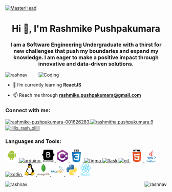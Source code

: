 <!-- [![MasterHead](https://repository-images.githubusercontent.com/588181932/e36ec678-7984-4cdd-8e4c-a3932772ff8e)](https://rashnav.io) -->

<a href="https://rashnav.io">
    <img src="https://repository-images.githubusercontent.com/588181932/e36ec678-7984-4cdd-8e4c-a3932772ff8e" alt="MasterHead">
</a>


<h1 align="center">
    Hi 👋, I'm Rashmike Pushpakumara
</h1>

<h3 align="center">
    I am a Software Engineering Undergraduate with a thirst for new challenges that push my boundaries and expand my knowledge. I am eager to make a positive impact through innovative and data-driven solutions.
</h3>

<img align="right" alt="Coding" width="400" src="https://i.pinimg.com/originals/e4/26/70/e426702edf874b181aced1e2fa5c6cde.gif">

<p align="left"> 
    <img src="https://komarev.com/ghpvc/?username=RashNav&style=for-the-badge" alt="rashnav" /> 
</p>

- 🌱 I’m currently learning **ReactJS**

- 📫 Reach me through **rashmike.pushpakumara@gmail.com**

<h3 align="left">Connect with me:</h3>
<p align="left">
    <!-- LinkedIn -->
    <a href="https://linkedin.com/in/rashmike-pushpakumara-001626283" target="blank">
        <img align="center" src="https://raw.githubusercontent.com/rahuldkjain/github-profile-readme-generator/master/src/images/icons/Social/linked-in-alt.svg" alt="rashmike-pushpakumara-001626283" height="30" width="40" />
    </a>
    <!-- Facebook -->
    <a href="https://fb.com/rashmitha.pushpakumara.9" target="blank">
        <img align="center" src="https://raw.githubusercontent.com/rahuldkjain/github-profile-readme-generator/master/src/images/icons/Social/facebook.svg" alt="rashmitha.pushpakumara.9" height="30" width="40" />
    </a>
    <!-- Instagram -->
    <a href="https://instagram.com/lllllx_rash_xlllll" target="blank">
        <img align="center" src="https://raw.githubusercontent.com/rahuldkjain/github-profile-readme-generator/master/src/images/icons/Social/instagram.svg" alt="lllllx_rash_xlllll" height="30" width="40" />
    </a>
</p>

<h3 align="left">Languages and Tools:</h3>
<p align="left">
    <!-- Android  -->
    <a href="https://developer.android.com" target="_blank" rel="noreferrer">
        <img src="https://raw.githubusercontent.com/devicons/devicon/master/icons/android/android-original-wordmark.svg" alt="android" width="40" height="40"/>
    </a> 
    <!-- Arduino  -->
    <a href="https://www.arduino.cc/" target="_blank" rel="noreferrer">
        <img src="https://cdn.worldvectorlogo.com/logos/arduino-1.svg" alt="arduino" width="40" height="40"/>
    </a> 
    <!-- Bootstrap  -->
    <a href="https://getbootstrap.com" target="_blank" rel="noreferrer">
        <img src="https://raw.githubusercontent.com/devicons/devicon/master/icons/bootstrap/bootstrap-plain-wordmark.svg" alt="bootstrap" width="40" height="40"/>
    </a> 
    <!-- C#  -->
    <a href="https://www.w3schools.com/cs/" target="_blank" rel="noreferrer">
        <img src="https://raw.githubusercontent.com/devicons/devicon/master/icons/csharp/csharp-original.svg" alt="csharp" width="40" height="40"/>
    </a> 
    <!-- CSS  -->
    <a href="https://www.w3schools.com/css/" target="_blank" rel="noreferrer">
        <img src="https://raw.githubusercontent.com/devicons/devicon/master/icons/css3/css3-original-wordmark.svg" alt="css3" width="40" height="40"/>
    </a> 
    <!-- Figma  -->
    <a href="https://www.figma.com/" target="_blank" rel="noreferrer">
        <img src="https://www.vectorlogo.zone/logos/figma/figma-icon.svg" alt="figma" width="40" height="40"/>
    </a> 
    <!-- Flask  -->
    <a href="https://flask.palletsprojects.com/" target="_blank" rel="noreferrer">
        <img src="https://www.vectorlogo.zone/logos/pocoo_flask/pocoo_flask-icon.svg" alt="flask" width="40" height="40"/>
    </a> 
    <!-- Git  -->
    <a href="https://git-scm.com/" target="_blank" rel="noreferrer">
        <img src="https://www.vectorlogo.zone/logos/git-scm/git-scm-icon.svg" alt="git" width="40" height="40"/>
    </a> 
    <!-- HTML  -->
    <a href="https://www.w3.org/html/" target="_blank" rel="noreferrer">
        <img src="https://raw.githubusercontent.com/devicons/devicon/master/icons/html5/html5-original-wordmark.svg" alt="html5" width="40" height="40"/>
    </a> 
    <!-- Java  -->
    <a href="https://www.java.com" target="_blank" rel="noreferrer">
        <img src="https://raw.githubusercontent.com/devicons/devicon/master/icons/java/java-original.svg" alt="java" width="40" height="40"/>
    </a> 
    <!-- Kotlin  -->
    <a href="https://kotlinlang.org" target="_blank" rel="noreferrer">
        <img src="https://www.vectorlogo.zone/logos/kotlinlang/kotlinlang-icon.svg" alt="kotlin" width="40" height="40"/>
    </a> 
    <!-- Linux  -->
    <a href="https://www.linux.org/" target="_blank" rel="noreferrer">
        <img src="https://raw.githubusercontent.com/devicons/devicon/master/icons/linux/linux-original.svg" alt="linux" width="40" height="40"/>
    </a> 
    <!-- MongoDB  -->
    <a href="https://www.mongodb.com/" target="_blank" rel="noreferrer">
        <img src="https://raw.githubusercontent.com/devicons/devicon/master/icons/mongodb/mongodb-original-wordmark.svg" alt="mongodb" width="40" height="40"/>
    </a> 
    <!-- MySQL  -->
    <a href="https://www.mysql.com/" target="_blank" rel="noreferrer">
        <img src="https://raw.githubusercontent.com/devicons/devicon/master/icons/mysql/mysql-original-wordmark.svg" alt="mysql" width="40" height="40"/>
    </a> 
    <!-- Python  -->
    <a href="https://www.python.org" target="_blank" rel="noreferrer">
        <img src="https://raw.githubusercontent.com/devicons/devicon/master/icons/python/python-original.svg" alt="python" width="40" height="40"/>
    </a> 
    <!-- React  -->
    <a href="https://reactjs.org/" target="_blank" rel="noreferrer">
        <img src="https://raw.githubusercontent.com/devicons/devicon/master/icons/react/react-original-wordmark.svg" alt="react" width="40" height="40"/>
    </a> 
</p>

<p><img align="left" src="https://github-readme-stats.vercel.app/api?username=rashnav&show_icons=true&locale=en" alt="rashnav" /></p>

<p><img align="right" src="https://github-readme-streak-stats.herokuapp.com/?user=rashnav&" alt="rashnav" /></p>
